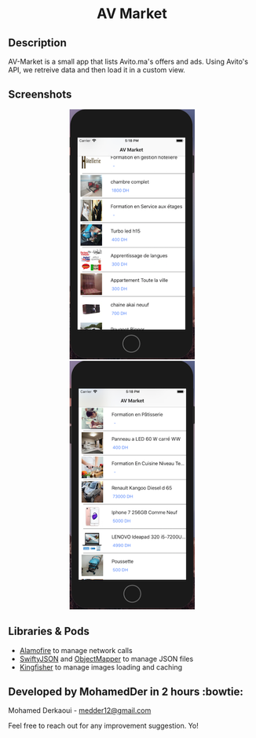 <h1 align="center"> AV Market </h1>

Description
------
AV-Market is a small app that lists Avito.ma's offers and ads. Using Avito's API, we retreive data and then load it in a custom view.

Screenshots
------
 <p align="center"> 
<img src="https://github.com/MohamedDer/AV-Market/blob/master/Screenshots/ss1.png">
<img src="https://github.com/MohamedDer/AV-Market/blob/master/Screenshots/ss2.png">

</p>
 

Libraries & Pods
------
- [Alamofire](https://github.com/Alamofire/Alamofire) to manage network calls
- [SwiftyJSON](https://github.com/SwiftyJSON/SwiftyJSON) and [ObjectMapper](https://github.com/Hearst-DD/ObjectMapper) to manage JSON files
- [Kingfisher](https://github.com/onevcat/Kingfisher) to manage images loading and caching



Developed by MohamedDer in 2 hours :bowtie:
------
Mohamed Derkaoui  -  medder12@gmail.com 

Feel free to reach out for any improvement suggestion. Yo!
